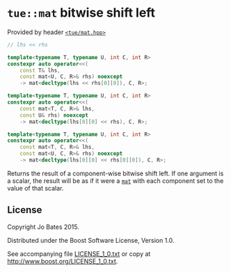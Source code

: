 `tue::mat` bitwise shift left
=============================
Provided by header [`<tue/mat.hpp>`](../../headers/mat.md)

```c++
// lhs << rhs

template<typename T, typename U, int C, int R>
constexpr auto operator<<(
    const T& lhs,
    const mat<U, C, R>& rhs) noexcept
    -> mat<decltype(lhs << rhs[0][0]), C, R>;

template<typename T, typename U, int C, int R>
constexpr auto operator<<(
    const mat<T, C, R>& lhs,
    const U& rhs) noexcept
    -> mat<decltype(lhs[0][0] << rhs), C, R>;

template<typename T, typename U, int C, int R>
constexpr auto operator<<(
    const mat<T, C, R>& lhs,
    const mat<U, C, R>& rhs) noexcept
    -> mat<decltype(lhs[0][0] << rhs[0][0]), C, R>;
```

Returns the result of a component-wise bitwise shift left. If one argument is a
scalar, the result will be as if it were a [`mat`](../../headers/mat.md) with
each component set to the value of that scalar.

License
-------
Copyright Jo Bates 2015.

Distributed under the Boost Software License, Version 1.0.

See accompanying file [LICENSE_1_0.txt](../../../LICENSE_1_0.txt) or copy at
http://www.boost.org/LICENSE_1_0.txt.
